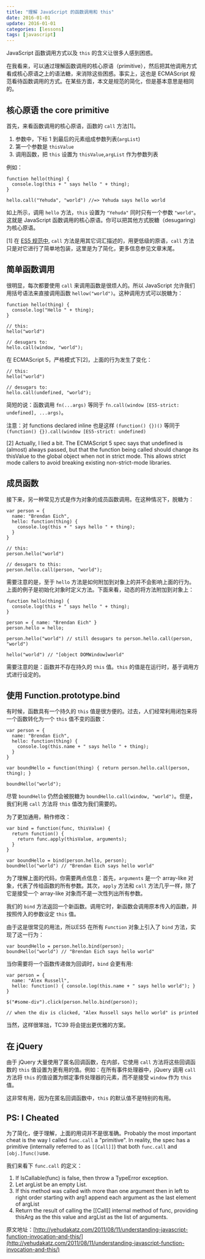 ```yaml
---
title: "理解 JavaScript 的函数调用和 this"
date: 2016-01-01
update: 2016-01-01
categories: [lessons]
tags: [javascript]
---
```


JavaScript 函数调用方式以及 `this` 的含义让很多人感到困惑。

在我看来，可以通过理解函数调用的核心原语（primitive），然后把其他调用方式看成核心原语之上的语法糖，来消除这些困惑。事实上，这也是 ECMAScript 规范看待函数调用的方式。在某些方面，本文是规范的简化，但是基本意思是相同的。

## 核心原语 the core primitive

首先，来看函数调用的核心原语，函数的 `call` 方法[1]。


1. 参数中，下标 1 到最后的元素组成参数列表(`argList`)
2. 第一个参数是 `thisValue`
3. 调用函数，把 `this` 设置为 `thisValue`,`argList` 作为参数列表

例如：

```
function hello(thing) {  
  console.log(this + " says hello " + thing);
}

hello.call("Yehuda", "world") //=> Yehuda says hello world 
```

如上所示，调用 `hello` 方法，`this` 设置为 `"Yehuda"` 同时只有一个参数 `"world"`。这就是 JavaScript 函数调用的核心原语。你可以把其他方式脱糖（desugaring）为核心原语。

[1] 在 [ES5 规范中](http://es5.github.com/#x15.3.4.4), `call` 方法是用其它词汇描述的，用更低级的原语，`call` 方法只是对它进行了简单地包装，这里是为了简化，更多信息参见文章末尾。

## 简单函数调用

很明显，每次都要使用 `call` 来调用函数是很烦人的。所以 JavaScript 允许我们用括号语法来直接调用函数 `hellow("world")`。这种调用方式可以脱糖为：

```
function hello(thing) {  
  console.log("Hello " + thing);
}

// this:
hello("world")

// desugars to:
hello.call(window, "world");  
```

在 ECMAScript 5，严格模式下[2]，上面的行为发生了变化：

```
// this:
hello("world")

// desugars to:
hello.call(undefined, "world");  
```

简短的说：函数调用 `fn(...args)` 等同于 `fn.call(window [ES5-strict: undefined], ...args)`。

注意：对 functions declared inline 也是这样 `(function() {})()` 等同于 `(function() {}).call(window [ES5-strict: undefined)`

[2] Actually, I lied a bit. The ECMAScript 5 spec says that undefined is (almost) always passed, but that the function being called should change its thisValue to the global object when not in strict mode. This allows strict mode callers to avoid breaking existing non-strict-mode libraries.

## 成员函数

接下来，另一种常见方式是作为对象的成员函数调用。在这种情况下，脱糖为：

```
var person = {  
  name: "Brendan Eich",
  hello: function(thing) {
    console.log(this + " says hello " + thing);
  }
}

// this:
person.hello("world")

// desugars to this:
person.hello.call(person, "world");  
```

需要注意的是，至于 `hello` 方法是如何附加到对象上的并不会影响上面的行为。上面的例子是初始化对象时定义方法。下面来看，动态的将方法附加到对象上：

```
function hello(thing) {  
  console.log(this + " says hello " + thing);
}

person = { name: "Brendan Eich" }  
person.hello = hello;

person.hello("world") // still desugars to person.hello.call(person, "world")

hello("world") // "[object DOMWindow]world"  
```

需要注意的是：函数并不存在持久的 `this` 值。`this` 的值是在运行时，基于调用方式进行设定的。

## 使用 Function.prototype.bind

有时候，函数具有一个持久的 `this` 值是很方便的。过去，人们经常利用闭包来将一个函数转化为一个 `this` 值不变的函数：

```
var person = {  
  name: "Brendan Eich",
  hello: function(thing) {
    console.log(this.name + " says hello " + thing);
  }
}

var boundHello = function(thing) { return person.hello.call(person, thing); }

boundHello("world");  
```

尽管 `boundHello` 仍然会被脱糖为 `boundHello.call(window, "world")`。但是，我们利用 `call` 方法将 `this` 值改为我们需要的。

为了更加通用，稍作修改：

```
var bind = function(func, thisValue) {  
  return function() {
    return func.apply(thisValue, arguments);
  }
}

var boundHello = bind(person.hello, person);  
boundHello("world") // "Brendan Eich says hello world"  
```

为了理解上面的代码，你需要两点信息：首先，`arguments` 是一个 array-like 对象，代表了传给函数的所有参数。其次，`apply` 方法和 `call` 方法几乎一样，除了它是接受一个 array-like 对象而不是一次性列出所有参数。

我们的 `bind` 方法返回一个新函数。调用它时，新函数会调用原本传入的函数，并按照传入的参数设定 `this` 值。

由于这是很常见的用法，所以ES5 在所有 `Function` 对象上引入了 `bind` 方法，实现了这一行为：

```
var boundHello = person.hello.bind(person);  
boundHello("world") // "Brendan Eich says hello world"  
```

当你需要将一个函数传递做为回调时，`bind` 会更有用:

```
var person = {  
  name: "Alex Russell",
  hello: function() { console.log(this.name + " says hello world"); }
}

$("#some-div").click(person.hello.bind(person));

// when the div is clicked, "Alex Russell says hello world" is printed
```

当然，这样很笨拙，TC39 将会提出更优雅的方案。

## 在 jQuery

由于 jQuery 大量使用了匿名回调函数，在内部，它使用 `call` 方法将这些回调函数的 `this` 值设置为更有用的值。例如：在所有事件处理器中，jQuery 调用 `call` 方法将 `this` 的值设置为绑定事件处理器的元素，而不是接受 `window` 作为 `this` 值。

这非常有用，因为在匿名回调函数中，`this` 的默认值不是特别的有用。

## PS: I Cheated


为了简化，便于理解，上面的用词并不是很准确。Probably the most important cheat is the way I called `func.call` a "primitive". In reality, the spec has a primitive (internally referred to as `[[Call]]`) that both `func.call` and `[obj.]func()`use.

我们来看下 `func.call` 的定义：

1. If IsCallable(func) is false, then throw a TypeError exception.
2. Let argList be an empty List.
3. If this method was called with more than one argument then in left to right order starting with arg1 append each argument as the last element of argList
4. Return the result of calling the [[Call]] internal method of func, providing thisArg as the this value and argList as the list of arguments.




原文地址：[http://yehudakatz.com/2011/08/11/understanding-javascript-function-invocation-and-this/](http://yehudakatz.com/2011/08/11/understanding-javascript-function-invocation-and-this/)
